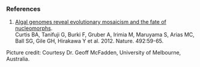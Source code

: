 ### References

1.  [Algal genomes reveal evolutionary mosaicism and the fate of
    nucleomorphs](http://europepmc.org/abstract/MED/23201678).\
    Curtis BA, Tanifuji G, Burki F, Gruber A, Irimia M, Maruyama S,
    Arias MC, Ball SG, Gile GH, Hirakawa Y et al. 2012. Nature.
    492:59-65.

Picture credit: Courtesy Dr. Geoff McFadden, University of Melbourne,
Australia.
